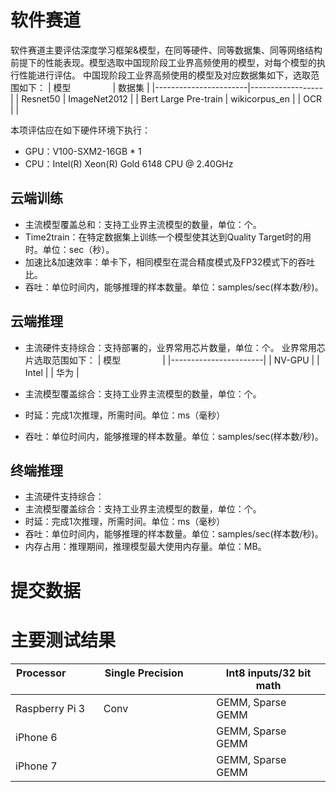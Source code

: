 # 软件赛道
软件赛道主要评估深度学习框架&模型，在同等硬件、同等数据集、同等网络结构前提下的性能表现。模型选取中国现阶段工业界高频使用的模型，对每个模型的执行性能进行评估。
中国现阶段工业界高频使用的模型及对应数据集如下，选取范围如下：
| 模型                  | 数据集  |
|-----------------------|------------------|
| Resnet50              | ImageNet2012                 |
| Bert Large Pre-train  | wikicorpus_en                |
| OCR                   |                              |

本项评估应在如下硬件环境下执行：
- GPU：V100-SXM2-16GB * 1
- CPU：Intel(R) Xeon(R) Gold 6148 CPU @ 2.40GHz

## 云端训练
- 主流模型覆盖总和：支持工业界主流模型的数量，单位：个。
- Time2train：在特定数据集上训练一个模型使其达到Quality Target时的用时。单位：sec（秒）。
- 加速比&加速效率：单卡下，相同模型在混合精度模式及FP32模式下的吞吐比。
- 吞吐：单位时间内，能够推理的样本数量。单位：samples/sec(样本数/秒)。

## 云端推理
- 主流硬件支持综合：支持部署的，业界常用芯片数量，单位：个。
业界常用芯片选取范围如下：
| 模型                  |
|-----------------------|
| NV-GPU              |
| Intel  |
| 华为              |

- 主流模型覆盖综合：支持工业界主流模型的数量，单位：个。
- 时延：完成1次推理，所需时间。单位：ms（毫秒）
- 吞吐：单位时间内，能够推理的样本数量。单位：samples/sec(样本数/秒)。

## 终端推理
- 主流硬件支持综合：
- 主流模型覆盖综合：支持工业界主流模型的数量，单位：个。
- 时延：完成1次推理，所需时间。单位：ms（毫秒）
- 吞吐：单位时间内，能够推理的样本数量。单位：samples/sec(样本数/秒)。
- 内存占用：推理期间，推理模型最大使用内存量。单位：MB。

# 提交数据


# 主要测试结果

| Processor             | Single Precision             | Int8 inputs/32 bit math | 
|-----------------------|------------------|-----------------------|
| Raspberry Pi 3        | Conv                         | GEMM, Sparse GEMM               |
| iPhone 6              |                              | GEMM, Sparse GEMM               |
| iPhone 7              |                              | GEMM, Sparse GEMM               |
